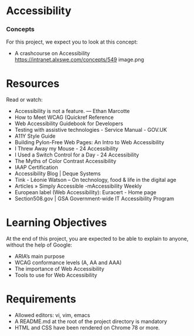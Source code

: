 # Accessibility
### Concepts
For this project, we expect you to look at this concept:
- A crashcourse on Accessibility
https://intranet.alxswe.com/concepts/549
image.png
# Resources
Read or watch:

- Accessibility is not a feature. — Ethan Marcotte
- How to Meet WCAG (Quickref Reference
- Web Accessibility Guidebook for Developers
- Testing with assistive technologies - Service Manual - GOV.UK
- A11Y Style Guide
- Building Pylon-Free Web Pages: An Intro to Web Accessibility
- I Threw Away my Mouse - 24 Accessibility
- I Used a Switch Control for a Day - 24 Accessibility
- The Myths of Color Contrast Accessibility
- IAAP Certification
- Accessibility Blog | Deque Systems
- Tink - Léonie Watson – On technology, food & life in the digital age
- Articles » Simply Accessible
-mAccessibility Weekly
- European label (Web Accessibility): Euracert - Home page
- Section508.gov | GSA Government-wide IT Accessibility Program
# Learning Objectives
At the end of this project, you are expected to be able to explain to anyone, without the help of Google:

- ARIA’s main purpose
- WCAG conformance levels (A, AA and AAA)
- The importance of Web Accessibility
- Tools to use for Web Accessibility
# Requirements
- Allowed editors: vi, vim, emacs
- A README.md at the root of the project directory is mandatory
- HTML and CSS have been rendered on Chrome 78 or more.
